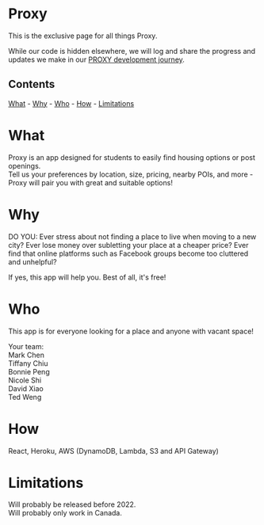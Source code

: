 # Proxy

This is the exclusive page for all things Proxy.

While our code is hidden elsewhere, we will log and share the progress and updates we make in our [PROXY development journey](https://github.com/marko-polo-cheno/Proxy/blob/main/PROXY-LOG.md).

## Contents  
[What](#what)  - [Why](#why)  - [Who](#who)  - [How](#how)  - [Limitations](#limitations)

# What
Proxy is an app designed for students to easily find housing options or post openings.  
Tell us your preferences by location, size, pricing, nearby POIs, and more - Proxy will pair you with great and suitable options!

# Why
DO YOU:
Ever stress about not finding a place to live when moving to a new city?
Ever lose money over subletting your place at a cheaper price?
Ever find that online platforms such as Facebook groups become too cluttered and unhelpful?

If yes, this app will help you. Best of all, it's free!

# Who
This app is for everyone looking for a place and anyone with vacant space!

Your team:  
Mark Chen  
Tiffany Chiu  
Bonnie Peng  
Nicole Shi  
David Xiao  
Ted Weng

# How
React, Heroku, AWS (DynamoDB, Lambda, S3 and API Gateway)

# Limitations
Will probably be released before 2022.  
Will probably only work in Canada.
